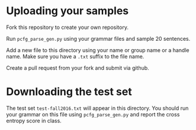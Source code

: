 # Uploading your samples

Fork this repository to create your own repository.

Run `pcfg_parse_gen.py` using your grammar files and sample 20 sentences. 

Add a new file to this directory using your name or group name or a handle name. Make sure you have a `.txt` suffix to the file name.

Create a pull request from your fork and submit via github.

# Downloading the test set

The test set `test-fall2016.txt` will appear in this directory. You should run your grammar on this file using `pcfg_parse_gen.py` and report the cross entropy score in class.

